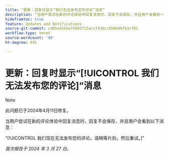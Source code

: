 ```yaml
---
title: “更新：回复时显示“我们无法发布您的评论”消息”
description: “当用户尝试在新的评论体验中回复消息时，回复不会保存，并且用户会看到一条消息。”
hidefromtoc: true
feature: Updates and Notifications
source-git-commit: cd05ad1b5e74693723accf43dcc9566497b3cf01
workflow-type: tm+mt
source-wordcount: '96'
ht-degree: 93%

---
```



# 更新：回复时显示“[!UICONTROL 我们无法发布您的评论]”消息

>[!NOTE]
>
>此问题已于2024年4月11日修复。

当用户尝试在新的评论体验中回复消息时，回复不会保存，并且用户会看到以下消息：

“[!UICONTROL 我们现在无法发布您的评论。请稍等片刻，然后重试。]”

_首次报告于 2024 年 3 月 27 日。_

